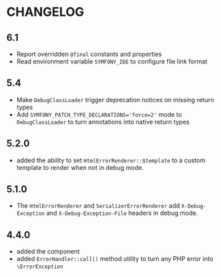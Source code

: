 # CHANGELOG

## 6.1

-   Report overridden `@final` constants and properties
-   Read environment variable `SYMFONY_IDE` to configure file link format

## 5.4

-   Make `DebugClassLoader` trigger deprecation notices on missing return types
-   Add `SYMFONY_PATCH_TYPE_DECLARATIONS='force=2'` mode to `DebugClassLoader` to turn annotations into native return types

## 5.2.0

-   added the ability to set `HtmlErrorRenderer::$template` to a custom template to render when not in debug mode.

## 5.1.0

-   The `HtmlErrorRenderer` and `SerializerErrorRenderer` add `X-Debug-Exception` and `X-Debug-Exception-File` headers in debug mode.

## 4.4.0

-   added the component
-   added `ErrorHandler::call()` method utility to turn any PHP error into `\ErrorException`
